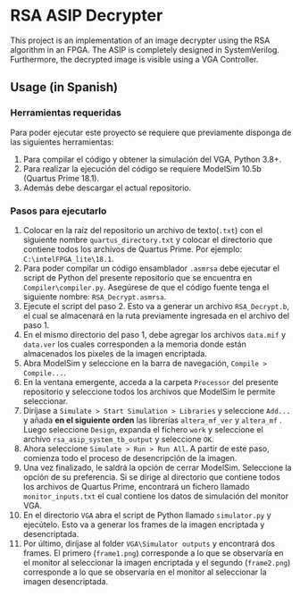 # RSA ASIP Decrypter
This project is an implementation of an image decrypter using the RSA algorithm in an FPGA. The ASIP is completely designed in SystemVerilog. Furthermore, the decrypted image is visible using a VGA Controller.

## Usage (in Spanish)

### Herramientas requeridas

Para poder ejecutar este proyecto se requiere que previamente disponga de las siguientes herramientas:

1. Para compilar el código y obtener la simulación del VGA, Python 3.8+.
2. Para realizar la ejecución del código se requiere ModelSim 10.5b (Quartus Prime 18.1).
3. Además debe descargar el actual repositorio.

### Pasos para ejecutarlo

1. Colocar en la raíz del repositorio un archivo de texto(`.txt`) con el siguiente nombre `quartus_directory.txt`  y colocar el directorio que contiene todos los archivos de Quartus Prime. Por ejemplo:  `C:\intelFPGA_lite\18.1`.
2. Para poder compilar un código ensamblador `.asmrsa` debe ejecutar el script de Python del presente repositorio que se encuentra en `Compiler\compiler.py`. Asegúrese de que el código fuente tenga el siguiente nombre: `RSA_Decrypt.asmrsa`.
3. Ejecute el script del paso 2. Esto va a generar un archivo `RSA_Decrypt.b`, el cual se almacenará en la ruta previamente ingresada en el archivo del paso 1.
4. En el mismo directorio del paso 1, debe agregar los archivos `data.mif` y `data.ver` los cuales corresponden a la memoria donde están almacenados los pixeles de la imagen encriptada.
5. Abra ModelSim y seleccione en la barra de navegación, `Compile > Compile...`.
6. En la ventana emergente, acceda a la carpeta `Processor` del presente repositorio y seleccione todos los archivos que ModelSim le permite seleccionar.
7. Diríjase a `Simulate > Start Simulation > Libraries` y seleccione `Add...` y añada **en el siguiente orden** las librerías `altera_mf_ver` y `altera_mf` . Luego seleccione `Design`, expanda el fichero `work` y seleccione el archivo `rsa_asip_system_tb_output` y seleccione `OK`.
8. Ahora seleccione `Simulate > Run > Run All`. A partir de este paso, comienza todo el proceso de desencripción de la imagen.
9. Una vez finalizado, le saldrá la opción de cerrar ModelSim. Seleccione la opción de su preferencia. Si se dirige al directorio que contiene todos los archivos de Quartus Prime, encontrará un fichero llamado `monitor_inputs.txt` el cual contiene los datos de simulación del monitor VGA.
10. En el directorio `VGA` abra el script de Python llamado `simulator.py` y ejecútelo. Esto va a generar los frames de la imagen encriptada y desencriptada.
11. Por último, diríjase al folder `VGA\Simulator outputs` y encontrará dos frames. El primero (`frame1.png`) corresponde a lo que se observaría en el monitor al seleccionar la imagen encriptada y el segundo (`frame2.png`) corresponde a lo que se observaría en el monitor al seleccionar la imagen desencriptada.
